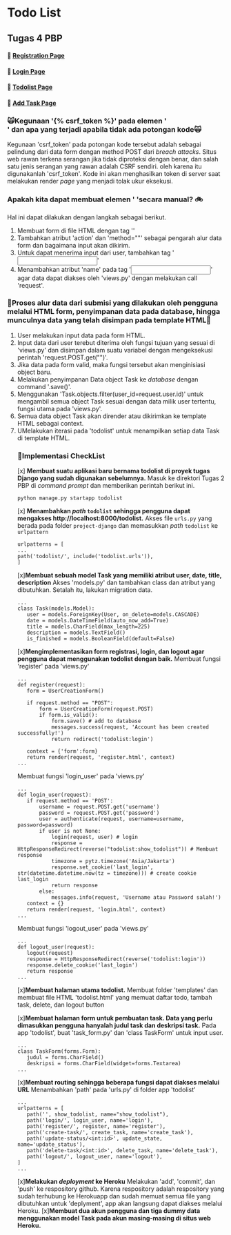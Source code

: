 # **Todo List**
## Tugas 4 PBP 

#### :rocket: [Registration Page](https://mykatalog.herokuapp.com/todolist/register/) 

#### :rocket: [Login Page](https://mykatalog.herokuapp.com/todolist/login/) 

#### :carousel_horse: [Todolist Page](https://mykatalog.herokuapp.com/todolist/)

#### :ferris_wheel: [Add Task Page](https://mykatalog.herokuapp.com/todolist/create-task/)

### :scream_cat:**Kegunaan '{% csrf_token %}' pada elemen '<form>' dan apa yang terjadi apabila tidak ada potongan kode**:scream_cat:
Kegunaan 'csrf_token' pada potongan kode tersebut adalah sebagai pelindung dari data form dengan method POST dari *breach attacks*. Situs web rawan terkena serangan jika tidak diproteksi dengan benar, dan salah satu jenis serangan yang rawan adalah CSRF sendiri. oleh karena itu digunakanlah 'csrf_token'. Kode ini akan menghasilkan token di server saat melakukan render *page* yang menjadi tolak ukur eksekusi.

### **Apakah kita dapat membuat elemen '<form> 'secara manual?** :bike:
Hal ini dapat dilakukan dengan langkah sebagai berikut.
1. Membuat form di file HTML dengan tag '<form>' 
2. Tambahkan atribut 'action' dan 'method="<http-request>"' sebagai pengarah alur data form dan bagaimana input akan dikirim.
3. Untuk dapat menerima input dari user, tambahkan tag '<input>' 
4. Menambahkan atribut 'name' pada tag '<input>' agar data dapat diakses oleh 'views.py' dengan melakukan call 'request'.

### :checkered_flag:**Proses alur data dari submisi yang dilakukan oleh pengguna melalui HTML form, penyimpanan data pada database, hingga munculnya data yang telah disimpan pada template HTML**:checkered_flag:
1. User melakukan input data pada form HTML.
2. Input data dari user terebut  diterima oleh fungsi tujuan yang sesuai di 'views.py' dan disimpan dalam suatu variabel dengan mengeksekusi perintah 'request.POST.get("<name>")'.
3. Jika data pada form valid, maka fungsi tersebut akan menginisiasi object baru.
4. Melakukan penyimpanan Data object Task ke *database* dengan command '<object>.save()'.
5. Menggunakan 'Task.objects.filter(user_id=request.user.id)' untuk mengambil semua object Task sesuai dengan data milik user tertentu, fungsi utama pada 'views.py'.
6. Semua data object Task akan dirender atau dikirimkan ke template HTML sebagai context.
7. UMelakukan iterasi pada 'todolist' untuk menampilkan setiap data Task di template HTML.

### :postbox:**Implementasi CheckList**
[x] **Membuat suatu aplikasi baru bernama todolist di proyek tugas Django yang sudah digunakan sebelumnya.**
 Masuk ke direktori Tugas 2 PBP di _command prompt_ dan memberikan perintah berikut ini. 
 ```
 python manage.py startapp todolist
 ```
[x] **Menambahkan _path_ `todolist` sehingga pengguna dapat mengakses http://localhost:8000/todolist.**
 Akses file `urls.py` yang berada pada folder `project-django` dan memasukkan _path_ `todolist` ke `urlpattern`
  ```
 urlpatterns = [
 ...
 path('todolist/', include('todolist.urls')),
]
 ```
[x]**Membuat sebuah model Task yang memiliki atribut user, date, title, description**
 Akses 'models.py' dan tambahkan class dan atribut yang dibutuhkan. Setalah itu, lakukan migration data.
 ```
 ...
 class Task(models.Model):
    user = models.ForeignKey(User, on_delete=models.CASCADE)
    date = models.DateTimeField(auto_now_add=True)
    title = models.CharField(max_length=225)
    description = models.TextField()
    is_finished = models.BooleanField(default=False)
 ```
[x]**Mengimplementasikan form registrasi, login, dan logout agar pengguna dapat menggunakan todolist dengan baik.**
 Membuat fungsi 'register' pada 'views.py'
 ```
 ...
 def register(request):
    form = UserCreationForm()

    if request.method == "POST":
        form = UserCreationForm(request.POST)
        if form.is_valid():
            form.save() # add to database
            messages.success(request, 'Account has been created successfully!')
            return redirect('todolist:login')
    
    context = {'form':form}
    return render(request, 'register.html', context)
 ...
 ```
 Membuat fungsi 'login_user' pada 'views.py'
 ```
 ...
 def login_user(request):
    if request.method == 'POST':
        username = request.POST.get('username')
        password = request.POST.get('password')
        user = authenticate(request, username=username, password=password)
        if user is not None:
            login(request, user) # login
            response = HttpResponseRedirect(reverse("todolist:show_todolist")) # Membuat response
            timezone = pytz.timezone('Asia/Jakarta')
            response.set_cookie('last_login', str(datetime.datetime.now(tz = timezone))) # create cookie last_login 
            return response
        else:
            messages.info(request, 'Username atau Password salah!')
    context = {}
    return render(request, 'login.html', context)
 ...
 ```
 Membuat fungsi 'logout_user' pada 'views.py' 
 ```
 ...
 def logout_user(request):
    logout(request)
    response = HttpResponseRedirect(reverse('todolist:login'))
    response.delete_cookie('last_login')
    return response
 ...
 ```
[x]**Membuat halaman utama todolist.**
 Membuat folder 'templates' dan membuat file HTML 'todolist.html' yang memuat daftar todo, tambah task, delete, dan logout button

[x]**Membuat halaman form untuk pembuatan task. Data yang perlu dimasukkan pengguna hanyalah judul task dan deskripsi task.**
 Pada app 'todolist', buat 'task_form.py' dan 'class TaskForm' untuk input user.
 ```
 ...
 class TaskForm(forms.Form):
    judul = forms.CharField()
    deskripsi = forms.CharField(widget=forms.Textarea)
 ...
 ```
[x]**Membuat routing sehingga beberapa fungsi dapat diakses melalui URL**
 Menambahkan 'path' pada 'urls.py' di folder app 'todolist'
 ```
 ...
 urlpatterns = [
    path('', show_todolist, name="show_todolist"),
    path('login/', login_user, name='login'),
    path('register/', register, name='register'),
    path('create-task/', create_task, name='create_task'),
    path('update-status/<int:id>', update_state, name='update_status'),
    path('delete-task/<int:id>', delete_task, name='delete_task'),
    path('logout/', logout_user, name='logout'),
 ]
 ...
 ```
[x]**Melakukan _deployment_ ke Heroku**
 Melakukan 'add', 'commit', dan 'push' ke respository github. Karena respository adalah respository yang sudah terhubung ke Herokuapp dan sudah memuat semua file yang dibutuhkan untuk 'deplyment', app akan langsung dapat diakses melalui Heroku.
[x]**Membuat dua akun pengguna dan tiga dummy data menggunakan model Task pada akun masing-masing di situs web Heroku.**
 


